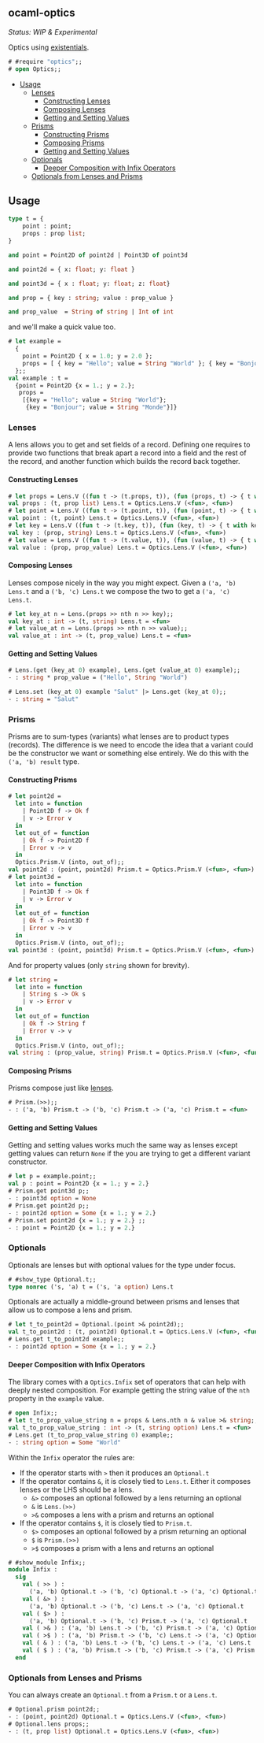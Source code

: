 ocaml-optics
------------

*Status: WIP & Experimental*

Optics using [existentials](https://www.tweag.io/blog/2022-05-05-existential-optics/).

```ocaml
# #require "optics";;
# open Optics;;
```

- [Usage](#usage)
    - [Lenses](#lenses)
        - [Constructing Lenses](#constructing-lenses)
        - [Composing Lenses](#composing-lenses)
        - [Getting and Setting Values](#getting-and-setting-values)
    - [Prisms](#prisms)
        - [Constructing Prisms](#constructing-prisms)
        - [Composing Prisms](#composing-prisms)
        - [Getting and Setting Values](#getting-and-setting-values)
    - [Optionals](#optionals)
        - [Deeper Composition with Infix Operators](#deeper-composition-with-infix-operators)
    - [Optionals from Lenses and Prisms](#optionals-from-lenses-and-prisms)


## Usage

```ocaml
type t = {
    point : point;
    props : prop list;
}

and point = Point2D of point2d | Point3D of point3d

and point2d = { x: float; y: float }

and point3d = { x : float; y: float; z: float}

and prop = { key : string; value : prop_value }

and prop_value  = String of string | Int of int
```

and we'll make a quick value too.

```ocaml
# let example = 
  {
    point = Point2D { x = 1.0; y = 2.0 };
    props = [ { key = "Hello"; value = String "World" }; { key = "Bonjour"; value = String "Monde" } ]
  };;
val example : t =
  {point = Point2D {x = 1.; y = 2.};
   props =
    [{key = "Hello"; value = String "World"};
     {key = "Bonjour"; value = String "Monde"}]}
```

### Lenses

A lens allows you to get and set fields of a record. Defining one requires to provide two functions that break apart a record into a field and the rest of the record, and another function which builds the record back together.

#### Constructing Lenses

```ocaml
# let props = Lens.V ((fun t -> (t.props, t)), (fun (props, t) -> { t with props }));;
val props : (t, prop list) Lens.t = Optics.Lens.V (<fun>, <fun>)
# let point = Lens.V ((fun t -> (t.point, t)), (fun (point, t) -> { t with point }));;
val point : (t, point) Lens.t = Optics.Lens.V (<fun>, <fun>)
# let key = Lens.V ((fun t -> (t.key, t)), (fun (key, t) -> { t with key }));;
val key : (prop, string) Lens.t = Optics.Lens.V (<fun>, <fun>)
# let value = Lens.V ((fun t -> (t.value, t)), (fun (value, t) -> { t with value }));;
val value : (prop, prop_value) Lens.t = Optics.Lens.V (<fun>, <fun>)
```

#### Composing Lenses

Lenses compose nicely in the way you might expect. Given a `('a, 'b) Lens.t` and a `('b, 'c) Lens.t` we compose the two to get a `('a, 'c) Lens.t`.

```ocaml
# let key_at n = Lens.(props >> nth n >> key);;
val key_at : int -> (t, string) Lens.t = <fun>
# let value_at n = Lens.(props >> nth n >> value);;
val value_at : int -> (t, prop_value) Lens.t = <fun>
```

#### Getting and Setting Values

```ocaml
# Lens.(get (key_at 0) example), Lens.(get (value_at 0) example);;
- : string * prop_value = ("Hello", String "World")
```

```ocaml
# Lens.set (key_at 0) example "Salut" |> Lens.get (key_at 0);;
- : string = "Salut"
```


### Prisms

Prisms are to sum-types (variants) what lenses are to product types (records). The difference is we need to encode the idea that a variant could be the constructor we want or something else entirely. We do this with the `('a, 'b) result` type.

#### Constructing Prisms

```ocaml
# let point2d = 
  let into = function
    | Point2D f -> Ok f
    | v -> Error v
  in
  let out_of = function
    | Ok f -> Point2D f
    | Error v -> v
  in
  Optics.Prism.V (into, out_of);;
val point2d : (point, point2d) Prism.t = Optics.Prism.V (<fun>, <fun>)
# let point3d = 
  let into = function
    | Point3D f -> Ok f
    | v -> Error v
  in
  let out_of = function
    | Ok f -> Point3D f
    | Error v -> v
  in
  Optics.Prism.V (into, out_of);;
val point3d : (point, point3d) Prism.t = Optics.Prism.V (<fun>, <fun>)
```


And for property values (only `string` shown for brevity).

```ocaml
# let string = 
  let into = function
    | String s -> Ok s
    | v -> Error v
  in
  let out_of = function
    | Ok f -> String f
    | Error v -> v
  in
  Optics.Prism.V (into, out_of);;
val string : (prop_value, string) Prism.t = Optics.Prism.V (<fun>, <fun>)
```

#### Composing Prisms

Prisms compose just like [lenses](#composing-lenses).

```ocaml
# Prism.(>>);;
- : ('a, 'b) Prism.t -> ('b, 'c) Prism.t -> ('a, 'c) Prism.t = <fun>
```

#### Getting and Setting Values

Getting and setting values works much the same way as lenses except getting values can return `None` if the you are trying to get a different variant constructor.

```ocaml
# let p = example.point;;
val p : point = Point2D {x = 1.; y = 2.}
# Prism.get point3d p;;
- : point3d option = None
# Prism.get point2d p;;
- : point2d option = Some {x = 1.; y = 2.}
# Prism.set point2d {x = 1.; y = 2.} ;;
- : point = Point2D {x = 1.; y = 2.}
```

### Optionals

Optionals are lenses but with optional values for the type under focus.

```ocaml
# #show_type Optional.t;;
type nonrec ('s, 'a) t = ('s, 'a option) Lens.t
```

Optionals are actually a middle-ground between prisms and lenses that allow us to compose a lens and prism.

```ocaml
# let t_to_point2d = Optional.(point >& point2d);;
val t_to_point2d : (t, point2d) Optional.t = Optics.Lens.V (<fun>, <fun>)
# Lens.get t_to_point2d example;;
- : point2d option = Some {x = 1.; y = 2.}
```

#### Deeper Composition with Infix Operators

The library comes with a `Optics.Infix` set of operators that can help with deeply nested composition. For example getting the string value of the `nth` property in the `example` value.


```ocaml
# open Infix;;
# let t_to_prop_value_string n = props & Lens.nth n & value >& string;;
val t_to_prop_value_string : int -> (t, string option) Lens.t = <fun>
# Lens.get (t_to_prop_value_string 0) example;;
- : string option = Some "World"
```

Within the `Infix` operator the rules are:

 - If the operator starts with `>` then it produces an `Optional.t`
 - If the operator contains `&`, it is closely tied to `Lens.t`. Either it composes lenses or the LHS should be a lens.
   + `&>` composes an optional followed by a lens returning an optional
   + `&` is `Lens.(>>)`
   + `>&` composes a lens with a prism and returns an optional
 - If the operator contains `$`, it is closely tied to `Prism.t`.
   + `$>` composes an optional followed by a prism returning an optional
   + `$` is `Prism.(>>)`
   + `>$` composes a prism with a lens and returns an optional

```ocaml
# #show_module Infix;;
module Infix :
  sig
    val ( >> ) :
      ('a, 'b) Optional.t -> ('b, 'c) Optional.t -> ('a, 'c) Optional.t
    val ( &> ) :
      ('a, 'b) Optional.t -> ('b, 'c) Lens.t -> ('a, 'c) Optional.t
    val ( $> ) :
      ('a, 'b) Optional.t -> ('b, 'c) Prism.t -> ('a, 'c) Optional.t
    val ( >& ) : ('a, 'b) Lens.t -> ('b, 'c) Prism.t -> ('a, 'c) Optional.t
    val ( >$ ) : ('a, 'b) Prism.t -> ('b, 'c) Lens.t -> ('a, 'c) Optional.t
    val ( & ) : ('a, 'b) Lens.t -> ('b, 'c) Lens.t -> ('a, 'c) Lens.t
    val ( $ ) : ('a, 'b) Prism.t -> ('b, 'c) Prism.t -> ('a, 'c) Prism.t
  end
```

### Optionals from Lenses and Prisms

You can always create an `Optional.t` from a `Prism.t` or a `Lens.t`.

```ocaml
# Optional.prism point2d;;
- : (point, point2d) Optional.t = Optics.Lens.V (<fun>, <fun>)
# Optional.lens props;;
- : (t, prop list) Optional.t = Optics.Lens.V (<fun>, <fun>)
```
